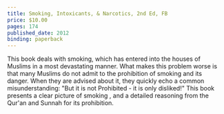 ```yaml
---
title: Smoking, Intoxicants, & Narcotics, 2nd Ed, FB
price: $10.00
pages: 174
published_date: 2012
binding: paperback
---
```


This book deals with smoking, which has entered into the houses of Muslims in a most devastating manner. What makes this problem worse is that many Muslims do not admit to the prohibition of smoking and its danger. When they are advised about it, they quickly echo a common misunderstanding: "But it is not Prohibited - it is only disliked!"  This book presents a clear picture of smoking , and a detailed reasoning from the Qur'an and Sunnah for its prohibition.
